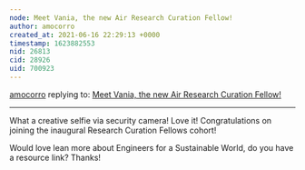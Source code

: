 ```yaml
---
node: Meet Vania, the new Air Research Curation Fellow!
author: amocorro
created_at: 2021-06-16 22:29:13 +0000
timestamp: 1623882553
nid: 26813
cid: 28926
uid: 700923
---
```




[amocorro](../profile/amocorro) replying to: [Meet Vania, the new Air Research Curation Fellow!](../notes/fongvania/06-11-2021/meet-vania-the-new-air-research-curation-fellow)

----
What a creative selfie via security camera! Love it! Congratulations on joining the inaugural Research Curation Fellows cohort! 

Would love lean more about Engineers for a Sustainable World, do you have a resource link? Thanks!